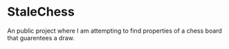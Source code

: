 # StaleChess
An public project where I am attempting to find properties of a chess board that guarentees a draw. 

